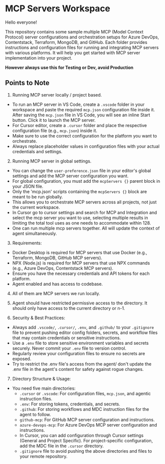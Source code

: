 # MCP Servers Workspace

Hello everyone!

This repository contains some sample multiple MCP (Model Context Protocol) server configurations and orchestration setups for Azure DevOps, Contentstack, Terraform, MongoDB, and GitHub. Each folder provides instructions and configuration files for running and integrating MCP servers with various platforms.
It will help you get started with MCP server implementation into your project. 

**However always use this for Testing or Dev, avoid Production**

## Points to Note

1) Running MCP server locally / project based.

- To run an MCP server in VS Code, create a `.vscode` folder in your workspace and paste the required `mcp.json` configuration file inside it. After saving the `mcp.json` file in VS Code, you will see an inline Start button. Click it to launch the MCP server.
- For Cursor editor, create a `.cursor` folder and place the respective configuration file (e.g., `mcp.json`) inside it.
- Make sure to use the correct configuration for the platform you want to orchestrate.
- Always replace placeholder values in configuration files with your actual credentials and settings.

2) Running MCP server in global settings.

- You can change the `user-preference.json` file in your editor's global settings and add the MCP server configuration you want.
- For global configuration, you must add the `mcpServers {}` parent block in your JSON file.
- Only the 'mcp.json' scripts containing the `mcpServers {}` block are meant to be run globally.
- This allows you to orchestrate MCP servers across all projects, not just the current workspace.
- In Cursor go to cursor settings and search for MCP and Integration and select the mcp server you want to use, selecting multiple results in limiting the total tool uses as one needs to accommodate within 128.
- One can run multiple mcp servers together. All will update the context of agent simultaneously.

3) Requirements:

- Docker Desktop is required for MCP servers that use Docker (e.g., Terraform, MongoDB, GitHub MCP servers).
- NPX (Node.js) is required for MCP servers that use NPX commands (e.g., Azure DevOps, Contentstack MCP servers).
- Ensure you have the necessary credentials and API tokens for each platform.
- Agent enabled and has access to codebase.

4) All of them are MCP servers we run locally.

5) Agent should have restricted permissive access to the directory. It should only have access to the current directory or n-1.

6) Security & Best Practices:

- Always add `.vscode/`, `.cursor/`, `.env`, and `.github/` to your `.gitignore` file to prevent pushing editor config folders, secrets, and workflow files that may contain credentials or sensitive instructions.
- Use a `.env` file to store sensitive environment variables and secrets securely. Never commit your `.env` file to version control.
- Regularly review your configuration files to ensure no secrets are exposed.
- Try to restrict the .env file's access from the agent/ don't update the .env file in the agent's content for safety against rogue changes.

7) Directory Structure & Usage:

- You need five main directories:
  - `.cursor` or `.vscode`: For configuration files, `mcp.json`, and agentic instruction files.
  - `.env`: For storing tokens, credentials, and secrets.
  - `.github`: For storing workflows and MDC instruction files for the agent to follow.
  - `github-mcp`: For GitHub MCP server configuration and instructions.
  - `azure-devops-mcp`: For Azure DevOps MCP server configuration and instructions.
  - In Cursor, you can add configuration through Cursor settings (General and Project Specific). For project-specific configuration, add the MDC file in the `.cursor` directory.
  - `.gitignore` file to avoid pushing the above directories and files to your remote repository.

